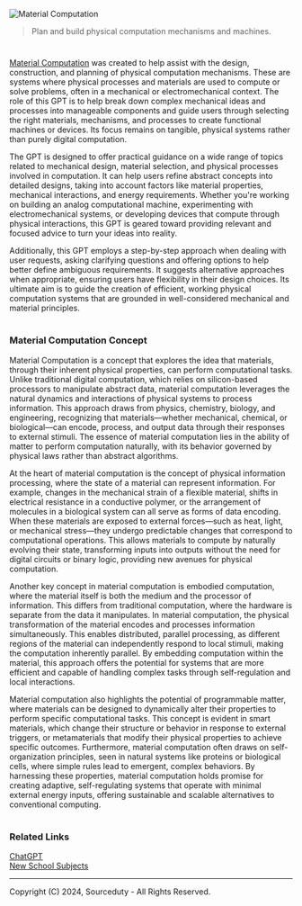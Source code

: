 ![Material Computation](https://github.com/user-attachments/assets/091c86b0-dc44-443b-9daf-25af3cf4c8e7)

> Plan and build physical computation mechanisms and machines.

#

[Material Computation](https://chatgpt.com/g/g-JGLYrbFWo-material-computation) was created to help assist with the design, construction, and planning of physical computation mechanisms. These are systems where physical processes and materials are used to compute or solve problems, often in a mechanical or electromechanical context. The role of this GPT is to help break down complex mechanical ideas and processes into manageable components and guide users through selecting the right materials, mechanisms, and processes to create functional machines or devices. Its focus remains on tangible, physical systems rather than purely digital computation.

The GPT is designed to offer practical guidance on a wide range of topics related to mechanical design, material selection, and physical processes involved in computation. It can help users refine abstract concepts into detailed designs, taking into account factors like material properties, mechanical interactions, and energy requirements. Whether you're working on building an analog computational machine, experimenting with electromechanical systems, or developing devices that compute through physical interactions, this GPT is geared toward providing relevant and focused advice to turn your ideas into reality.

Additionally, this GPT employs a step-by-step approach when dealing with user requests, asking clarifying questions and offering options to help better define ambiguous requirements. It suggests alternative approaches when appropriate, ensuring users have flexibility in their design choices. Its ultimate aim is to guide the creation of efficient, working physical computation systems that are grounded in well-considered mechanical and material principles.

#
### Material Computation Concept

Material Computation is a concept that explores the idea that materials, through their inherent physical properties, can perform computational tasks. Unlike traditional digital computation, which relies on silicon-based processors to manipulate abstract data, material computation leverages the natural dynamics and interactions of physical systems to process information. This approach draws from physics, chemistry, biology, and engineering, recognizing that materials—whether mechanical, chemical, or biological—can encode, process, and output data through their responses to external stimuli. The essence of material computation lies in the ability of matter to perform computation naturally, with its behavior governed by physical laws rather than abstract algorithms.

At the heart of material computation is the concept of physical information processing, where the state of a material can represent information. For example, changes in the mechanical strain of a flexible material, shifts in electrical resistance in a conductive polymer, or the arrangement of molecules in a biological system can all serve as forms of data encoding. When these materials are exposed to external forces—such as heat, light, or mechanical stress—they undergo predictable changes that correspond to computational operations. This allows materials to compute by naturally evolving their state, transforming inputs into outputs without the need for digital circuits or binary logic, providing new avenues for physical computation.

Another key concept in material computation is embodied computation, where the material itself is both the medium and the processor of information. This differs from traditional computation, where the hardware is separate from the data it manipulates. In material computation, the physical transformation of the material encodes and processes information simultaneously. This enables distributed, parallel processing, as different regions of the material can independently respond to local stimuli, making the computation inherently parallel. By embedding computation within the material, this approach offers the potential for systems that are more efficient and capable of handling complex tasks through self-regulation and local interactions.

Material computation also highlights the potential of programmable matter, where materials can be designed to dynamically alter their properties to perform specific computational tasks. This concept is evident in smart materials, which change their structure or behavior in response to external triggers, or metamaterials that modify their physical properties to achieve specific outcomes. Furthermore, material computation often draws on self-organization principles, seen in natural systems like proteins or biological cells, where simple rules lead to emergent, complex behaviors. By harnessing these properties, material computation holds promise for creating adaptive, self-regulating systems that operate with minimal external energy inputs, offering sustainable and scalable alternatives to conventional computing.

#
### Related Links

[ChatGPT](https://github.com/sourceduty/ChatGPT)
<br>
[New School Subjects](https://github.com/sourceduty/New_Science_Subjects)

***
Copyright (C) 2024, Sourceduty - All Rights Reserved.
